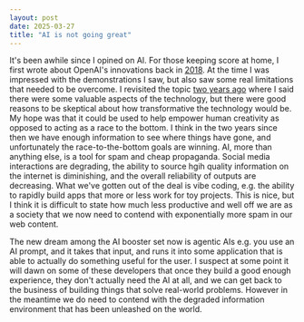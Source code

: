 ```yaml
---
layout: post
date: 2025-03-27
title: "AI is not going great"
---
```

It's been awhile since I opined on AI. For those keeping score at home, I first wrote about OpenAI's innovations back in [2018](https://pauljickling.github.io/2018/08/07/openai-future-of-humanity.html). At the time I was impressed with the demonstrations I saw, but also saw some real limitations that needed to be overcome. I revisited the topic [two years ago](https://pauljickling.github.io/2023/01/04/my-view-of-ai-is-the-same.html) where I said there were some valuable aspects of the technology, but there were good reasons to be skeptical about how transformative the technology would be. My hope was that it could be used to help empower human creativity as opposed to acting as a race to the bottom. I think in the two years since then we have enough information to see where things have gone, and unfortunately the race-to-the-bottom goals are winning. AI, more than anything else, is a tool for spam and cheap propaganda. Social media interactions are degrading, the ability to source hgih quality information on the internet is diminishing, and the overall reliability of outputs are decreasing. What we've gotten out of the deal is vibe coding, e.g. the ability to rapidly build apps that more or less work for toy projects. This is nice, but I think it is difficult to state how much less productive and well off we are as a society that we now need to contend with exponentially more spam in our web content.

The new dream among the AI booster set now is agentic AIs e.g. you use an AI prompt, and it takes that input, and runs it into some application that is able to actually do something useful for the user. I suspect at some point it will dawn on some of these developers that once they build a good enough experience, they don't actually need the AI at all, and we can get back to the business of building things that solve real-world problems. However in the meantime we do need to contend with the degraded information environment that has been unleashed on the world.
